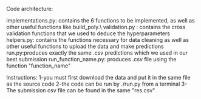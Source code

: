 Code architecture:

implementations.py: contains the 6 functions to be implemented, as well as other useful functions like build_poly.\\
validation.py : contains the cross validation functions that we used to deduce the hyperparameters
helpers.py: contains the functions necessary for data cleaning as well as other useful functions to upload the data and make predictions
run.py:produces exactly the same .csv predictions which we used in our best submission
run_function_name.py: produces .csv file using the function "function_name"

Instructions:
1-you must first download the data and put it in the same file as the source code
2-the code can be run by ./run.py from a terminal
3- The submission csv file can be found in the same "res.csv"
